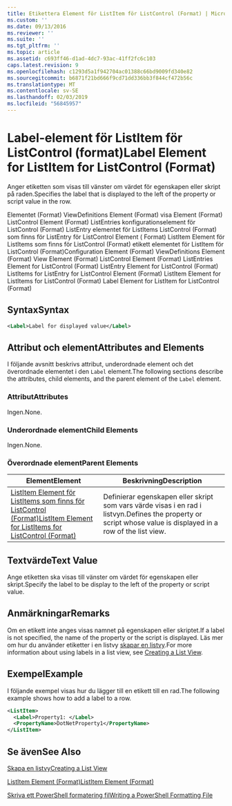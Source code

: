 ```yaml
---
title: Etikettera Element för ListItem för ListControl (Format) | Microsoft Docs
ms.custom: ''
ms.date: 09/13/2016
ms.reviewer: ''
ms.suite: ''
ms.tgt_pltfrm: ''
ms.topic: article
ms.assetid: c693ff46-d1ad-4dc7-93ac-41ff2fc6c103
caps.latest.revision: 9
ms.openlocfilehash: c1293d5a1f942704ac01388c66bd9009fd340e82
ms.sourcegitcommit: b6871f21bd666f9cd71dd336bb3f844cf472b56c
ms.translationtype: MT
ms.contentlocale: sv-SE
ms.lasthandoff: 02/03/2019
ms.locfileid: "56845957"
---
```

# <a name="label-element-for-listitem-for-listcontrol-format"></a><span data-ttu-id="dd63b-102">Label-element för ListItem för ListControl (format)</span><span class="sxs-lookup"><span data-stu-id="dd63b-102">Label Element for ListItem for ListControl (Format)</span></span>

<span data-ttu-id="dd63b-103">Anger etiketten som visas till vänster om värdet för egenskapen eller skript på raden.</span><span class="sxs-lookup"><span data-stu-id="dd63b-103">Specifies the label that is displayed to the left of the property or script value in the row.</span></span>

<span data-ttu-id="dd63b-104">Elementet (Format) ViewDefinitions Element (Format) visa Element (Format) ListControl Element (Format) ListEntries konfigurationselement för ListControl (Format) ListEntry elementet för ListItems ListControl (Format) som finns för ListEntry för ListControl Element ( Format) ListItem Element för ListItems som finns för ListControl (Format) etikett elementet för ListItem för ListControl (Format)</span><span class="sxs-lookup"><span data-stu-id="dd63b-104">Configuration Element (Format) ViewDefinitions Element (Format) View Element (Format) ListControl Element (Format) ListEntries Element for ListControl (Format) ListEntry Element for ListControl (Format) ListItems for ListEntry for ListControl Element (Format) ListItem Element for ListItems for ListControl (Format) Label Element for ListItem for ListControl (Format)</span></span>

## <a name="syntax"></a><span data-ttu-id="dd63b-105">Syntax</span><span class="sxs-lookup"><span data-stu-id="dd63b-105">Syntax</span></span>

```xml
<Label>Label for displayed value</Label>
```

## <a name="attributes-and-elements"></a><span data-ttu-id="dd63b-106">Attribut och element</span><span class="sxs-lookup"><span data-stu-id="dd63b-106">Attributes and Elements</span></span>

<span data-ttu-id="dd63b-107">I följande avsnitt beskrivs attribut, underordnade element och det överordnade elementet i den `Label` element.</span><span class="sxs-lookup"><span data-stu-id="dd63b-107">The following sections describe the attributes, child elements, and the parent element of the `Label` element.</span></span>

### <a name="attributes"></a><span data-ttu-id="dd63b-108">Attribut</span><span class="sxs-lookup"><span data-stu-id="dd63b-108">Attributes</span></span>

<span data-ttu-id="dd63b-109">Ingen.</span><span class="sxs-lookup"><span data-stu-id="dd63b-109">None.</span></span>

### <a name="child-elements"></a><span data-ttu-id="dd63b-110">Underordnade element</span><span class="sxs-lookup"><span data-stu-id="dd63b-110">Child Elements</span></span>

<span data-ttu-id="dd63b-111">Ingen.</span><span class="sxs-lookup"><span data-stu-id="dd63b-111">None.</span></span>

### <a name="parent-elements"></a><span data-ttu-id="dd63b-112">Överordnade element</span><span class="sxs-lookup"><span data-stu-id="dd63b-112">Parent Elements</span></span>

|<span data-ttu-id="dd63b-113">Element</span><span class="sxs-lookup"><span data-stu-id="dd63b-113">Element</span></span>|<span data-ttu-id="dd63b-114">Beskrivning</span><span class="sxs-lookup"><span data-stu-id="dd63b-114">Description</span></span>|
|-------------|-----------------|
|[<span data-ttu-id="dd63b-115">ListItem Element för ListItems som finns för ListControl (Format)</span><span class="sxs-lookup"><span data-stu-id="dd63b-115">ListItem Element for ListItems for ListControl (Format)</span></span>](./listitem-element-for-listitems-for-listcontrol-format.md)|<span data-ttu-id="dd63b-116">Definierar egenskapen eller skript som vars värde visas i en rad i listvyn.</span><span class="sxs-lookup"><span data-stu-id="dd63b-116">Defines the property or script whose value is displayed in a row of the list view.</span></span>|

## <a name="text-value"></a><span data-ttu-id="dd63b-117">Textvärde</span><span class="sxs-lookup"><span data-stu-id="dd63b-117">Text Value</span></span>

<span data-ttu-id="dd63b-118">Ange etiketten ska visas till vänster om värdet för egenskapen eller skript.</span><span class="sxs-lookup"><span data-stu-id="dd63b-118">Specify the label to be display to the left of the property or script value.</span></span>

## <a name="remarks"></a><span data-ttu-id="dd63b-119">Anmärkningar</span><span class="sxs-lookup"><span data-stu-id="dd63b-119">Remarks</span></span>

<span data-ttu-id="dd63b-120">Om en etikett inte anges visas namnet på egenskapen eller skriptet.</span><span class="sxs-lookup"><span data-stu-id="dd63b-120">If a label is not specified, the name of the property or the script is displayed.</span></span> <span data-ttu-id="dd63b-121">Läs mer om hur du använder etiketter i en listvy [skapar en listvy](./creating-a-list-view.md).</span><span class="sxs-lookup"><span data-stu-id="dd63b-121">For more information about using labels in a list view, see [Creating a List View](./creating-a-list-view.md).</span></span>

## <a name="example"></a><span data-ttu-id="dd63b-122">Exempel</span><span class="sxs-lookup"><span data-stu-id="dd63b-122">Example</span></span>

<span data-ttu-id="dd63b-123">I följande exempel visas hur du lägger till en etikett till en rad.</span><span class="sxs-lookup"><span data-stu-id="dd63b-123">The following example shows how to add a label to a row.</span></span>

```xml
<ListItem>
  <Label>Property1: </Label>
  <PropertyName>DotNetProperty1</PropertyName>
</ListItem>

```

## <a name="see-also"></a><span data-ttu-id="dd63b-124">Se även</span><span class="sxs-lookup"><span data-stu-id="dd63b-124">See Also</span></span>

[<span data-ttu-id="dd63b-125">Skapa en listvy</span><span class="sxs-lookup"><span data-stu-id="dd63b-125">Creating a List View</span></span>](./creating-a-list-view.md)

[<span data-ttu-id="dd63b-126">ListItem Element (Format)</span><span class="sxs-lookup"><span data-stu-id="dd63b-126">ListItem Element (Format)</span></span>](./listitem-element-for-listitems-for-listcontrol-format.md)

[<span data-ttu-id="dd63b-127">Skriva ett PowerShell formatering fil</span><span class="sxs-lookup"><span data-stu-id="dd63b-127">Writing a PowerShell Formatting File</span></span>](./writing-a-powershell-formatting-file.md)
